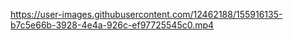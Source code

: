 https://user-images.githubusercontent.com/12462188/155916135-b7c5e66b-3928-4e4a-926c-ef97725545c0.mp4

